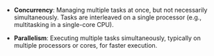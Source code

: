 - **Concurrency**: Managing multiple tasks at once, but not necessarily simultaneously. Tasks are interleaved on a single processor (e.g., multitasking in a single-core CPU).
    
- **Parallelism**: Executing multiple tasks simultaneously, typically on multiple processors or cores, for faster execution.